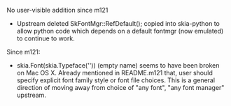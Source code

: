 No user-visible addition since m121

* Upstream deleted SkFontMgr::RefDefault(); copied into skia-python to allow python code
  which depends on a default fontmgr (now emulated) to continue to work.

Since m121:

* skia.Font(skia.Typeface('')) (empty name) seems to have been broken on Mac OS X.
  Already mentioned in README.m121 that, user should specify explicit font family
  style or font file choices. This is a general direction of moving away from choice of
  "any font", "any font manager" upstream.


